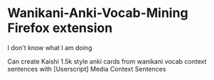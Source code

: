 # Wanikani-Anki-Vocab-Mining Firefox extension

I don't know what I am doing

Can create Kaishi 1.5k style anki cards from wanikani vocab context sentences with [Userscript] Media Context Sentences
